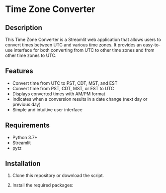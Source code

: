 # Time Zone Converter

## Description
This Time Zone Converter is a Streamlit web application that allows users to convert times between UTC and various time zones. It provides an easy-to-use interface for both converting from UTC to other time zones and from other time zones to UTC.

## Features
- Convert time from UTC to PST, CDT, MST, and EST
- Convert time from PST, CDT, MST, or EST to UTC
- Displays converted times with AM/PM format
- Indicates when a conversion results in a date change (next day or previous day)
- Simple and intuitive user interface

## Requirements
- Python 3.7+
- Streamlit
- pytz

## Installation

1. Clone this repository or download the script.

2. Install the required packages:
